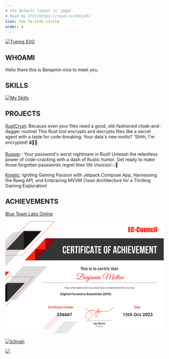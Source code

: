 ```yaml
---
# the default layout is 'page'
# Read my [CV](https://read.cv/b3nj4h)
icon: fas fa-info-circle
order: 4
---
```


[![Typing SVG](https://readme-typing-svg.demolab.com/?lines=HI+There+I'M+Benjamin;SOC+Analyst,;Android+Developer,;CTF+Player,;Security+Researcher,;Love+to+learn+new+stuffs&color=cyan&size=25&center=true&vCenter=true&width=600&height=100&)](https://git.io/typing-svg)

## WHOAMI

Hello there this is Benjamin nice to meet you.

## SKILLS

[![My Skills](https://skillicons.dev/icons?i=rust,python,kotlin,dart,androidstudio,flutter,laravel,markdown,git,github,linux,mysql,postman)](https://skillicons.dev)

## PROJECTS

[RustCrypt](https://github.com/B3nj4h/rustcrypt): Because even your files need a good, old-fashioned cloak-and-dagger routine! This Rust tool encrypts and decrypts files like a secret agent with a taste for code-breaking. Your data's new motto? 'Shhh, I'm encrypted! 🔒🕵️‍♂️

[Rupper](https://github.com/B3nj4h/rupper) : Your password's worst nightmare in Rust! Unleash the relentless power of code-cracking with a dash of Rustic humor. Get ready to make those forgotten passwords regret their life choices!💥🔐 

[Kinetic]((https://github.com/B3nj4h/Inverse)): Igniting Gaming Passion with Jetpack Compose App, Harnessing the Rawg API, and Embracing MVVM Clean Architecture for a Thrilling Gaming Exploration!

## ACHIEVEMENTS

[Blue Team Labs Online](https://blueteamlabs.online/public/user/29064d927653e1cdaad8c6)

![img-description](/assets/img/cert/dfe.png)

[![b3njah](https://www.hackthebox.eu/badge/image/421930)](https://app.hackthebox.com/profile/421930)
  
<a href="https://stats.hyochan.dev/en/stats/B3nj4h"><img src="https://stats.hyochan.dev/api/github-stats?login=B3nj4h" width="600" /></a>
